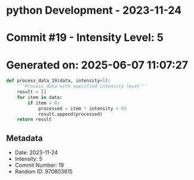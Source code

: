 ﻿# python Development - 2023-11-24
# Commit #19 - Intensity Level: 5
# Generated on: 2025-06-07 11:07:27
```python
def process_data_19(data, intensity=5):
    '''Process data with specified intensity level'''
    result = []
    for item in data:
        if item > 0:
            processed = item * intensity + 63
            result.append(processed)
    return result
```
## Metadata
- Date: 2023-11-24
- Intensity: 5
- Commit Number: 19
- Random ID: 970803615
